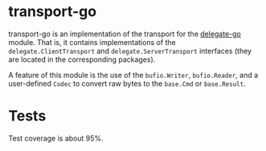 # transport-go
transport-go is an implementation of the transport for the [delegate-go](https://github.com/cmd-stream/delegate-go) 
module. That is, it contains implementations of the `delegate.ClientTransport` 
and `delegate.ServerTransport` interfaces (they are located in the corresponding 
packages).

A feature of this module is the use of the `bufio.Writer`, `bufio.Reader`, and a 
user-defined `Codec` to convert raw bytes to the `base.Cmd` or `base.Result`.

# Tests
Test coverage is about 95%.